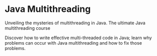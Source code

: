 Java Multithreading
===================

Unveiling the mysteries of multithreading in Java. The ultimate Java multithreading course

Discover how to write effective multi-threaded code in Java; learn why problems can occur with Java multithreading and how to fix those problems.
